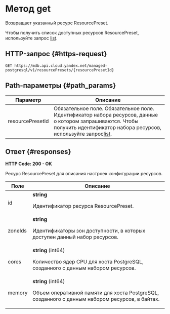 # Метод get
Возвращает указанный ресурс ResourcePreset.
 
Чтобы получить список доступных ресурсов ResourcePreset, используйте
запрос [list](/docs/mdb/api-ref/postgresql/ResourcePreset/list).
 
## HTTP-запрос {#https-request}
```
GET https://mdb.api.cloud.yandex.net/managed-postgresql/v1/resourcePresets/{resourcePresetId}
```
 
## Path-параметры {#path_params}
 
Параметр | Описание
--- | ---
resourcePresetId | Обязательное поле. Обязательное поле. Идентификатор набора ресурсов, данные о котором запрашиваются. Чтобы получить идентификатор набора ресурсов, используйте запрос[list](/docs/mdb/api-ref/postgresql/ResourcePreset/list).
 
## Ответ {#responses}
**HTTP Code: 200 - OK**

Ресурс ResourcePreset для описания настроек конфигурации ресурсов.
 
Поле | Описание
--- | ---
id | **string**<br><p>Идентификатор ресурса ResourcePreset.</p> 
zoneIds | **string**<br><p>Идентификаторы зон доступности, в которых доступен данный набор ресурсов.</p> 
cores | **string** (int64)<br><p>Количество ядер CPU для хоста PostgreSQL, созданного с данным набором ресурсов.</p> 
memory | **string** (int64)<br><p>Объем оперативной памяти для хоста PostgreSQL, созданного с данным набором ресурсов, в байтах.</p> 